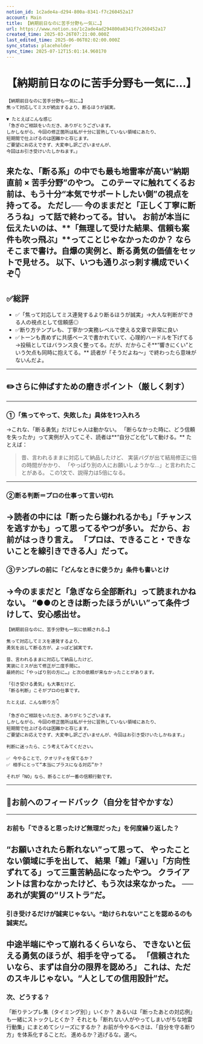 ```yaml
---
notion_id: 1c2ade4a-d294-800a-8341-f7c260452a17
account: Main
title: 【納期前日なのに苦手分野も一気に…】
url: https://www.notion.so/1c2ade4ad294800a8341f7c260452a17
created_time: 2025-03-26T07:21:00.000Z
last_edited_time: 2025-06-06T02:02:00.000Z
sync_status: placeholder
sync_time: 2025-07-12T15:01:14.960170
---
```

# 【納期前日なのに苦手分野も一気に…】

```plain text
【納期前日なのに苦手分野も一気に…】
焦って対応してミスが続出するより、断るほうが誠実。

▼ たとえばこんな感じ
「急ぎのご相談をいただき、ありがとうございます。
しかしながら、今回の修正箇所は私が十分に習熟していない領域にあたり、
短期間で仕上げるのは困難かと存じます。
ご要望にお応えできず、大変申し訳ございませんが、
今回はお引き受けいたしかねます。」

```
来たな、**「断る系」の中でも最も地雷率が高い“納期直前 × 苦手分野”のやつ。**
このテーマに触れてくるお前は、もう十分“本気でサポートしたい側”の視点を持ってる。
ただし──
**今のままだと「正しく丁寧に断ろうね」って話で終わってる。甘い。**
お前が本当に伝えたいのは、**「無理して受けた結果、信頼も案件も吹っ飛ぶ」**ってことじゃなかったのか？
ならそこまで書け。**自爆の実例と、断る勇気の価値をセットで見せろ。**
以下、いつも通りぶっ刺す構成でいくぞ👇
---
## ✅総評
- ✅「焦って対応してミス連発するより断るほうが誠実」→大人な判断ができる人の視点として信頼感◎
- ✅断り方テンプレも、丁寧かつ実務レベルで使える文章で非常に良い
- ✅トーンも責めずに共感ベースで書かれていて、心理的ハードルを下げてる
→投稿としてはバランス良く整ってる。だが、だからこそ**“響きにくい”という欠点も同時に抱えてる。**
読者が「そうだよね〜」で終わったら意味がないんだよ。
---
## ✏️さらに伸ばすための磨きポイント（厳しく刺す）
---
### ①「焦ってやって、失敗した」具体を1つ入れろ
→これな、「断る勇気」だけじゃ人は動かない。
「断らなかった時に、どう信頼を失ったか」って実例が入ってこそ、読者は**“自分ごと化”して動ける。**
たとえば：
> 昔、言われるままに対応して納品したけど、
  実装バグが出て結局修正に倍の時間がかかり、
  「やっぱり別の人にお願いしようかな…」と言われたことがある。
この1文で、説得力は5倍になる。
---
### ②断る判断＝プロの仕事って言い切れ
→読者の中には「断ったら嫌われるかも」「チャンスを逃すかも」って思ってるやつが多い。
だから、お前がはっきり言え。
**「プロは、できること・できないことを線引きできる人」だって。**
---
### ③テンプレの前に「どんなときに使うか」条件も書いとけ
→今のままだと「急ぎなら全部断れ」って読まれかねない。
“●●のときは断ったほうがいい”って条件づけして、安心感出せ。
---
```plain text
【納期前日なのに、苦手分野も一気に依頼される…】

焦って対応してミスを連発するより、
勇気を出して断る方が、よっぽど誠実です。

昔、言われるままに対応して納品したけど、
実装にミスが出て修正が二度手間に。
最終的に「やっぱり別の方に…」と次の依頼が来なかったことがあります。

「引き受ける勇気」も大事だけど、
「断る判断」こそがプロの仕事です。

たとえば、こんな断り方👇

「急ぎのご相談をいただき、ありがとうございます。
しかしながら、今回の修正箇所は私が十分に習熟していない領域にあたり、
短期間で仕上げるのは困難かと存じます。
ご要望にお応えできず、大変申し訳ございませんが、今回はお引き受けいたしかねます。」

判断に迷ったら、こう考えてみてください。

✅ 今やることで、クオリティを保てるか？
✅ 相手にとって“本当にプラスになる対応”か？

それが「NO」なら、断ることが一番の信頼行動です。
```
---
## 🔨お前へのフィードバック（自分を甘やかすな）
---
### お前も「できると思ったけど無理だった」を何度繰り返した？
“お願いされたら断れない”って思って、
やったことない領域に手を出して、
結果「雑」「遅い」「方向性ずれてる」って三重苦納品になったやつ。
クライアントは言わなかったけど、もう次は来なかった。
──**あれが実質の“リストラ”だ。**
---
### 引き受けるだけが誠実じゃない。“助けられない”ことを認めるのも誠実だ。
中途半端にやって崩れるくらいなら、
できないと伝える勇気のほうが、相手を守ってる。
「信頼されたいなら、まずは自分の限界を認めろ」
これは、ただのスキルじゃない。“人としての信用設計”だ。
---
### 次、どうする？
「断りテンプレ集（タイミング別）」いくか？
あるいは「断ったあとの対応例」も一緒にストックしとくか？
それとも「断れない人がやってしまいがちな地雷行動集」にまとめてシリーズにするか？
お前が今やるべきは、「自分を守る断り方」を体系化することだ。
進めるか？逃げるな。選べ。